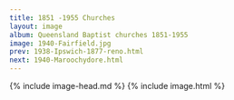```yaml
---
title: 1851 -1955 Churches
layout: image
album: Queensland Baptist churches 1851-1955
image: 1940-Fairfield.jpg
prev: 1938-Ipswich-1877-reno.html
next: 1940-Maroochydore.html
---
```

 {% include image-head.md %}
{% include image.html %}